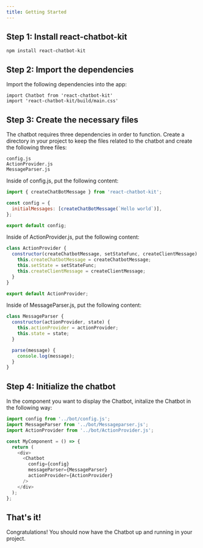 ```yaml
---
title: Getting Started
---
```


## Step 1: Install react-chatbot-kit

```shell
npm install react-chatbot-kit
```

## Step 2: Import the dependencies

Import the following dependencies into the app:

```shell
import Chatbot from 'react-chatbot-kit'
import 'react-chatbot-kit/build/main.css'
```

## Step 3: Create the necessary files

The chatbot requires three dependencies in order to function. Create a directory in your project to keep the files related to the chatbot and create the following three files:

```
config.js
ActionProvider.js
MessageParser.js
```

Inside of config.js, put the following content:

```js
import { createChatBotMessage } from 'react-chatbot-kit';

const config = {
  initialMessages: [createChatBotMessage(`Hello world`)],
};

export default config;
```

Inside of ActionProvider.js, put the following content:

```js
class ActionProvider {
  constructor(createChatbotMessage, setStateFunc, createClientMessage) {
    this.createChatbotMessage = createChatbotMessage;
    this.setState = setStateFunc;
    this.createClientMessage = createClientMessage;
  }
}

export default ActionProvider;
```

Inside of MessageParser.js, put the following content:

```js
class MessageParser {
  constructor(actionProvider, state) {
    this.actionProvider = actionProvider;
    this.state = state;
  }

  parse(message) {
    console.log(message);
  }
}
```

## Step 4: Initialize the chatbot

In the component you want to display the Chatbot, initalize the Chatbot in the following way:

```js
import config from '../bot/config.js';
import MessageParser from '../bot/Messageparser.js';
import ActionProvider from '../bot/ActionProvider.js';

const MyComponent = () => {
  return (
    <div>
      <Chatbot
        config={config}
        messageParser={MessageParser}
        actionProvider={ActionProvider}
      />
    </div>
  );
};
```

## That's it!

Congratulations! You should now have the Chatbot up and running in your project.
